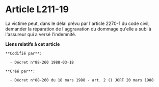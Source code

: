 # Article L211-19

La victime peut, dans le délai prévu par l'article 2270-1 du code civil, demander la réparation de l'aggravation du dommage
qu'elle a subi à l'assureur qui a versé l'indemnité.

**Liens relatifs à cet article**

	**Codifié par**:

	  - Décret n°88-260 1988-03-18

	**Créé par**:

	  - Décret n°88-260 du 18 mars 1988 - art. 2 () JORF 20 mars 1988
